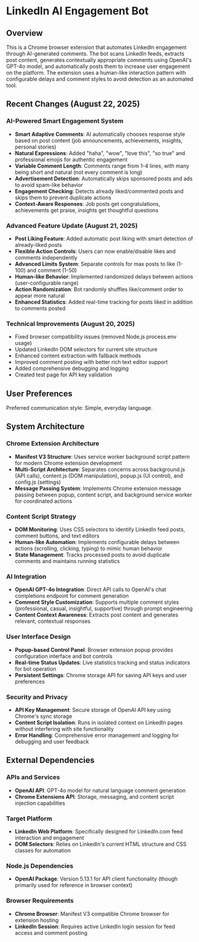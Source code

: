 # LinkedIn AI Engagement Bot

## Overview

This is a Chrome browser extension that automates LinkedIn engagement through AI-generated comments. The bot scans LinkedIn feeds, extracts post content, generates contextually appropriate comments using OpenAI's GPT-4o model, and automatically posts them to increase user engagement on the platform. The extension uses a human-like interaction pattern with configurable delays and comment styles to avoid detection as an automated tool.

## Recent Changes (August 22, 2025)

### AI-Powered Smart Engagement System
- **Smart Adaptive Comments**: AI automatically chooses response style based on post content (job announcements, achievements, insights, personal stories)
- **Natural Expressions**: Added "haha", "wow", "love this", "so true" and professional emojis for authentic engagement
- **Variable Comment Length**: Comments range from 1-4 lines, with many being short and natural (not every comment is long)
- **Advertisement Detection**: Automatically skips sponsored posts and ads to avoid spam-like behavior
- **Engagement Checking**: Detects already liked/commented posts and skips them to prevent duplicate actions
- **Context-Aware Responses**: Job posts get congratulations, achievements get praise, insights get thoughtful questions

### Advanced Feature Update (August 21, 2025)
- **Post Liking Feature**: Added automatic post liking with smart detection of already-liked posts
- **Flexible Action Controls**: Users can now enable/disable likes and comments independently  
- **Advanced Limits System**: Separate controls for max posts to like (1-100) and comment (1-50)
- **Human-like Behavior**: Implemented randomized delays between actions (user-configurable range)
- **Action Randomization**: Bot randomly shuffles like/comment order to appear more natural
- **Enhanced Statistics**: Added real-time tracking for posts liked in addition to comments posted

### Technical Improvements (August 20, 2025)
- Fixed browser compatibility issues (removed Node.js process.env usage)
- Updated LinkedIn DOM selectors for current site structure  
- Enhanced content extraction with fallback methods
- Improved comment posting with better rich text editor support
- Added comprehensive debugging and logging
- Created test page for API key validation

## User Preferences

Preferred communication style: Simple, everyday language.

## System Architecture

### Chrome Extension Architecture
- **Manifest V3 Structure**: Uses service worker background script pattern for modern Chrome extension development
- **Multi-Script Architecture**: Separates concerns across background.js (API calls), content.js (DOM manipulation), popup.js (UI control), and config.js (settings)
- **Message Passing System**: Implements Chrome extension message passing between popup, content script, and background service worker for coordinated actions

### Content Script Strategy
- **DOM Monitoring**: Uses CSS selectors to identify LinkedIn feed posts, comment buttons, and text editors
- **Human-like Automation**: Implements configurable delays between actions (scrolling, clicking, typing) to mimic human behavior
- **State Management**: Tracks processed posts to avoid duplicate comments and maintains running statistics

### AI Integration
- **OpenAI GPT-4o Integration**: Direct API calls to OpenAI's chat completions endpoint for comment generation
- **Comment Style Customization**: Supports multiple comment styles (professional, casual, insightful, supportive) through prompt engineering
- **Content Context Awareness**: Extracts post content and generates relevant, contextual responses

### User Interface Design
- **Popup-based Control Panel**: Browser extension popup provides configuration interface and bot controls
- **Real-time Status Updates**: Live statistics tracking and status indicators for bot operation
- **Persistent Settings**: Chrome storage API for saving API keys and user preferences

### Security and Privacy
- **API Key Management**: Secure storage of OpenAI API key using Chrome's sync storage
- **Content Script Isolation**: Runs in isolated context on LinkedIn pages without interfering with site functionality
- **Error Handling**: Comprehensive error management and logging for debugging and user feedback

## External Dependencies

### APIs and Services
- **OpenAI API**: GPT-4o model for natural language comment generation
- **Chrome Extensions API**: Storage, messaging, and content script injection capabilities

### Target Platform
- **LinkedIn Web Platform**: Specifically designed for LinkedIn.com feed interaction and engagement
- **DOM Selectors**: Relies on LinkedIn's current HTML structure and CSS classes for automation

### Node.js Dependencies
- **OpenAI Package**: Version 5.13.1 for API client functionality (though primarily used for reference in browser context)

### Browser Requirements
- **Chrome Browser**: Manifest V3 compatible Chrome browser for extension hosting
- **LinkedIn Session**: Requires active LinkedIn login session for feed access and comment posting